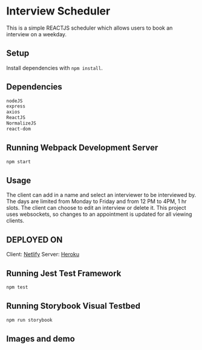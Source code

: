 # Interview Scheduler

This is a simple REACTJS scheduler which allows users to book an interview on a weekday.

## Setup

Install dependencies with `npm install`.

## Dependencies

```sh
nodeJS
express
axios
ReactJS
NormalizeJS
react-dom
```

## Running Webpack Development Server

```sh
npm start
```
## Usage

The client can add in a name and select an interviewer to be interviewed by. The days are limited from Monday to Friday and from 12 PM to 4PM, 1 hr slots.
The client can choose to edit an interview or delete it. This project uses websockets, so changes to an appointment is updated for all viewing clients.

## DEPLOYED ON

Client: [Netlify](https://quirky-colden-07651a.netlify.com)
Server: [Heroku](https://pacific-citadel-84567.herokuapp.com/api/days)

## Running Jest Test Framework

```sh
npm test
```

## Running Storybook Visual Testbed

```sh
npm run storybook
```

## Images and demo

